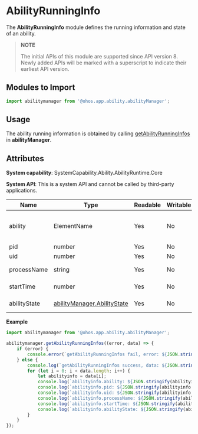 # AbilityRunningInfo

The **AbilityRunningInfo** module defines the running information and state of an ability.

> **NOTE**
> 
> The initial APIs of this module are supported since API version 8. Newly added APIs will be marked with a superscript to indicate their earliest API version.

## Modules to Import

```ts
import abilitymanager from '@ohos.app.ability.abilityManager';
```

## Usage

The ability running information is obtained by calling [getAbilityRunningInfos](js-apis-app-ability-abilityManager.md#getabilityrunninginfos) in **abilityManager**.

## Attributes

**System capability**: SystemCapability.Ability.AbilityRuntime.Core

**System API**: This is a system API and cannot be called by third-party applications.

| Name| Type| Readable| Writable| Description|
| -------- | -------- | -------- | -------- | -------- |
| ability | ElementName | Yes| No| Information that matches an ability. |
| pid | number | Yes| No| Process ID.|
| uid | number | Yes| No| User ID. |
| processName | string | Yes| No| Process name. |
| startTime | number | Yes| No| Ability start time. |
| abilityState | [abilityManager.AbilityState](js-apis-app-ability-abilityManager.md#abilitystate) | Yes| No| Ability state. |

**Example**

```ts
import abilitymanager from '@ohos.app.ability.abilityManager';

abilitymanager.getAbilityRunningInfos((error, data) => { 
    if (error) {
        console.error(`getAbilityRunningInfos fail, error: ${JSON.stringify(error)}`);
    } else {
        console.log(`getAbilityRunningInfos success, data: ${JSON.stringify(data)}`);
        for (let i = 0; i < data.length; i++) {
            let abilityinfo = data[i];
            console.log(`abilityinfo.ability: ${JSON.stringify(abilityinfo.ability)}`);
            console.log(`abilityinfo.pid: ${JSON.stringify(abilityinfo.pid)}`);
            console.log(`abilityinfo.uid: ${JSON.stringify(abilityinfo.uid)}`);
            console.log(`abilityinfo.processName: ${JSON.stringify(abilityinfo.processName)}`);
            console.log(`abilityinfo.startTime: ${JSON.stringify(abilityinfo.startTime)}`);
            console.log(`abilityinfo.abilityState: ${JSON.stringify(abilityinfo.abilityState)}`);
        }
    }
});
```
